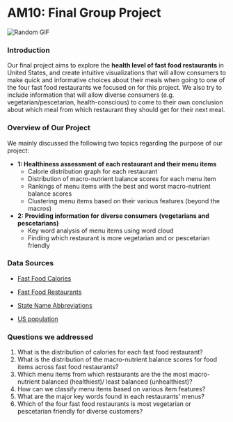 # AM10: Final Group Project

![Random GIF](https://i.giphy.com/media/jVHc85A90eP5lXQ3q5/giphy.gif)

### Introduction
Our final project aims to explore the **health level of fast food restaurants** in United States, and create intuitive visualizations that will allow consumers to make quick and informative choices about their meals when going to one of the four fast food restaurants we focused on for this project. We also try to include information that will allow diverse consumers (e.g. vegetarian/pescetarian, health-conscious) to come to their own conclusion about which meal from which restaurant they should get for their next meal. 

### Overview of Our Project 
We mainly discussed the following two topics regarding the purpose of our project:

- **1: Healthiness assessment of each restaurant and their menu items** 
  - Calorie distribution graph for each restaurant
  - Distribution of macro-nutrient balance scores for each menu item 
  - Rankings of menu items with the best and worst macro-nutrient balance scores
  - Clustering menu items based on their various features (beyond the macros)
- **2: Providing information for diverse consumers (vegetarians and pescetarians)**
  - Key word analysis of menu items using word cloud 
  - Finding which restaurant is more vegetarian and or pescetarian friendly

### Data Sources

* [Fast Food Calories](https://github.com/rfordatascience/tidytuesday/blob/master/data/2018/2018-09-04/fastfood_calories.csv)

* [Fast Food Restaurants](https://www.kaggle.com/datafiniti/fast-food-restaurants?select=FastFoodRestaurants.csv)

* [State Name Abbreviations](https://github.com/jelic98/lbs_am10_group/blob/main/data/state-abbrevs.csv) 

* [US population](https://github.com/jelic98/lbs_am10_group/blob/main/data/us_pop.csv) 

### Questions we addressed

1.  What is the distribution of calories for each fast food restaurant? 
2.  What is the distribution of the macro-nutrient balance scores for food items across fast food restaurants? 
3.  Which menu items from which restaurants are the the most macro-nutrient balanced (healthiest)/ least balanced (unhealthiest)? 
4.  How can we classify menu items based on various item features? 
5.  What are the major key words found in each restaurants' menus? 
6.  Which of the four fast food restaurants is most vegetarian or pescetarian friendly for diverse customers? 


